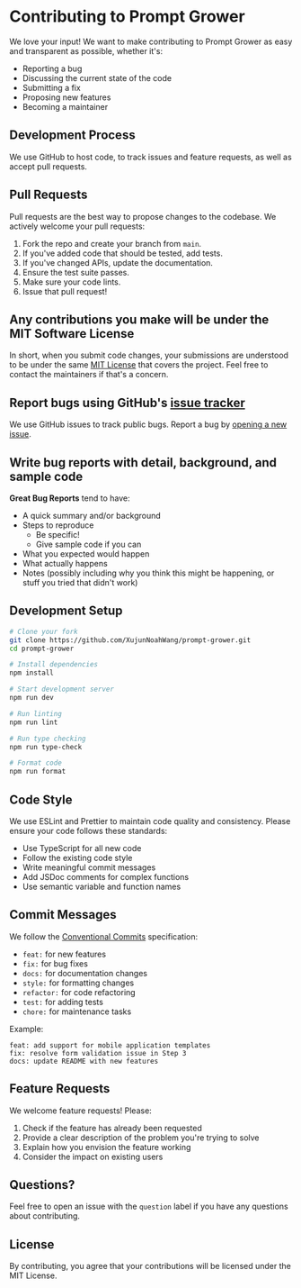 # Contributing to Prompt Grower

We love your input! We want to make contributing to Prompt Grower as easy and transparent as possible, whether it's:

- Reporting a bug
- Discussing the current state of the code
- Submitting a fix
- Proposing new features
- Becoming a maintainer

## Development Process

We use GitHub to host code, to track issues and feature requests, as well as accept pull requests.

## Pull Requests

Pull requests are the best way to propose changes to the codebase. We actively welcome your pull requests:

1. Fork the repo and create your branch from `main`.
2. If you've added code that should be tested, add tests.
3. If you've changed APIs, update the documentation.
4. Ensure the test suite passes.
5. Make sure your code lints.
6. Issue that pull request!

## Any contributions you make will be under the MIT Software License

In short, when you submit code changes, your submissions are understood to be under the same [MIT License](http://choosealicense.com/licenses/mit/) that covers the project. Feel free to contact the maintainers if that's a concern.

## Report bugs using GitHub's [issue tracker](https://github.com/XujunNoahWang/prompt-grower/issues)

We use GitHub issues to track public bugs. Report a bug by [opening a new issue](https://github.com/XujunNoahWang/prompt-grower/issues/new).

## Write bug reports with detail, background, and sample code

**Great Bug Reports** tend to have:

- A quick summary and/or background
- Steps to reproduce
  - Be specific!
  - Give sample code if you can
- What you expected would happen
- What actually happens
- Notes (possibly including why you think this might be happening, or stuff you tried that didn't work)

## Development Setup

```bash
# Clone your fork
git clone https://github.com/XujunNoahWang/prompt-grower.git
cd prompt-grower

# Install dependencies
npm install

# Start development server
npm run dev

# Run linting
npm run lint

# Run type checking
npm run type-check

# Format code
npm run format
```

## Code Style

We use ESLint and Prettier to maintain code quality and consistency. Please ensure your code follows these standards:

- Use TypeScript for all new code
- Follow the existing code style
- Write meaningful commit messages
- Add JSDoc comments for complex functions
- Use semantic variable and function names

## Commit Messages

We follow the [Conventional Commits](https://www.conventionalcommits.org/) specification:

- `feat:` for new features
- `fix:` for bug fixes
- `docs:` for documentation changes
- `style:` for formatting changes
- `refactor:` for code refactoring
- `test:` for adding tests
- `chore:` for maintenance tasks

Example:
```
feat: add support for mobile application templates
fix: resolve form validation issue in Step 3
docs: update README with new features
```

## Feature Requests

We welcome feature requests! Please:

1. Check if the feature has already been requested
2. Provide a clear description of the problem you're trying to solve
3. Explain how you envision the feature working
4. Consider the impact on existing users

## Questions?

Feel free to open an issue with the `question` label if you have any questions about contributing.

## License

By contributing, you agree that your contributions will be licensed under the MIT License.
